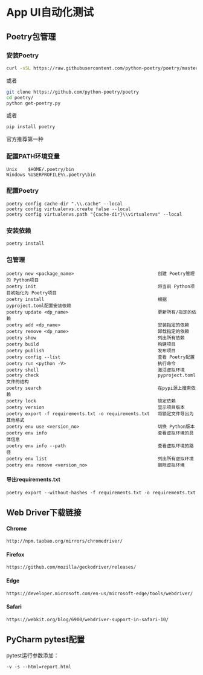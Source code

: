 # App UI自动化测试

## Poetry包管理
### 安装Poetry
```bash
curl -sSL https://raw.githubusercontent.com/python-poetry/poetry/master/get-poetry.py | python
```
或者
```bash
git clone https://github.com/python-poetry/poetry
cd poetry/
python get-poetry.py
```
或者
```bash
pip install poetry
```
官方推荐第一种

### 配置PATH环境变量
```
Unix    $HOME/.poetry/bin
Windows %USERPROFILE%\.poetry\bin
```

### 配置Poetry
```shell
poetry config cache-dir ".\\.cache" --local
poetry config virtualenvs.create false --local
poetry config virtualenvs.path "{cache-dir}\\virtualenvs" --local
```

### 安装依赖
```shell
poetry install
```

### 包管理
```shell
poetry new <package_name>                               创建 Poetry管理的 Python项目
poetry init                                             将当前 Python项目初始化为 Poetry项目
poetry install                                          根据 pyproject.toml配置安装依赖
poetry update <dp_name>                                 更新所有/指定的依赖
poetry add <dp_name>                                    安装指定的依赖
poetry remove <dp_name>                                 卸载指定的依赖
poetry show                                             列出所有依赖
poetry build                                            构建项目
poetry publish                                          发布项目
poetry config --list                                    查看 Poetry配置
poetry run <python -V>                                  执行命令
poetry shell                                            激活虚拟环境
poetry check                                            pyproject.toml文件的结构
poetry search                                           在pypi源上搜索依赖
poetry lock                                             锁定依赖
poetry version                                          显示项目版本
poetry export -f requirements.txt -o requirements.txt   将锁定文件导出为其他格式
poetry env use <version_no>                             切换 Python版本
poetry env info                                         查看虚拟环境的具体信息
poetry env info --path                                  查看虚拟环境的路径
poetry env list                                         列出所有虚拟环境
poetry env remove <version_no>                          删除虚拟环境
```

#### 导出requirements.txt
```shell
poetry export --without-hashes -f requirements.txt -o requirements.txt
```

## Web Driver下载链接
#### Chrome
`http://npm.taobao.org/mirrors/chromedriver/`

#### Firefox
`https://github.com/mozilla/geckodriver/releases/`

#### Edge
`https://developer.microsoft.com/en-us/microsoft-edge/tools/webdriver/`

#### Safari
`https://webkit.org/blog/6900/webdriver-support-in-safari-10/`

## PyCharm pytest配置
pytest运行参数添加：
```cli
-v -s --html=report.html
```

